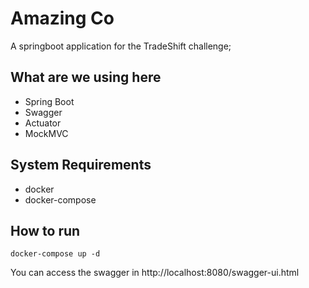 # Amazing Co

A springboot application for the TradeShift challenge;

## What are we using here
- Spring Boot
- Swagger
- Actuator
- MockMVC

## System Requirements
- docker
- docker-compose

## How to run

```
docker-compose up -d
```

You can access the swagger in http://localhost:8080/swagger-ui.html

